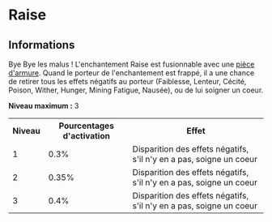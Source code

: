 # Raise

## Informations
Bye Bye les malus ! L'enchantement Raise est fusionnable avec une [pièce d'armure](https://histeria.fr/wiki/2-equipement).
Quand le porteur de l'enchantement est frappé, il a une chance de retirer tous les effets négatifs au porteur (Faiblesse, Lenteur, Cécité, Poison, Wither, Hunger, Mining Fatigue, Nausée), ou de lui soigner un coeur.

**Niveau maximum :** 3

<table>
  <tr>
    <th>Niveau</th>
    <th>Pourcentages d'activation</th>
    <th>Effet</th>
  </tr>
  <tr>
    <td>1</td>
    <td>0.3%</td>
    <td>Disparition des effets négatifs, s'il n'y en a pas, soigne un coeur</td>
  </tr>
  <tr>
    <td>2</td>
    <td>0.35%</td>
    <td>Disparition des effets négatifs, s'il n'y en a pas, soigne un coeur</td>
  </tr>
  <tr>
    <td>3</td>
    <td>0.4%</td>
    <td>Disparition des effets négatifs, s'il n'y en a pas, soigne un coeur</td>
</table>